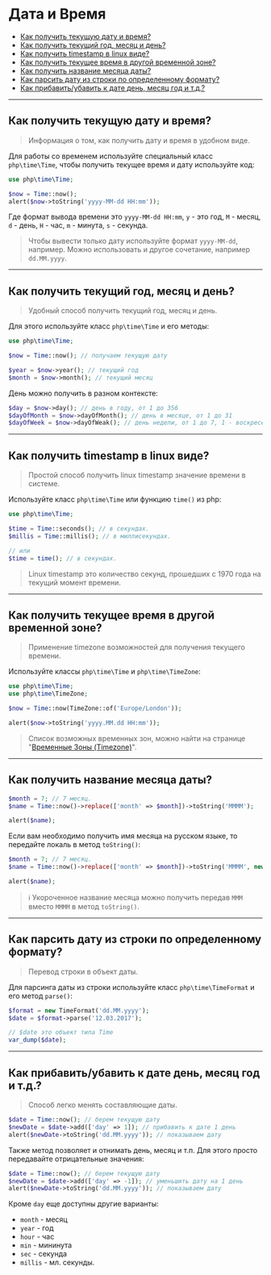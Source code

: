 # Дата и Время

- [Как получить текущую дату и время?](#now)
- [Как получить текущий год, месяц и день?](#now-y-m-d)
- [Как получить timestamp в linux виде?](#unixtimestamp)
- [Как получить текущее время в другой временной зоне?](#now-timezone)
- [Как получить название месяца даты?](#month-name)
- [Как парсить дату из строки по определенному формату?](#parse)
- [Как прибавить/убавить к дате день, месяц год и т.д.?](#add)

---

<a name=now />

## Как получить текущую дату и время?
> Информация о том, как получить дату и время в удобном виде.

Для работы со временем используйте специальный класс `php\time\Time`, чтобы получить текущее время и дату используйте код:

```php
use php\time\Time;

$now = Time::now();
alert($now->toString('yyyy-MM-dd HH:mm'));
```

Где формат вывода времени это `yyyy-MM-dd HH:mm`, `y` - это год, `M` - месяц, `d` - день, `H` - час, `m` - минута, `s` - секунда.


> Чтобы вывести только дату используйте формат `yyyy-MM-dd`, например. Можно использовать и другое сочетание, например `dd.MM.yyyy`.

---

<a name=now-y-m-d />

## Как получить текущий год, месяц и день?
> Удобный способ получить текущий год, месяц и день.

Для этого используйте класс `php\time\Time` и его методы:

```php
use php\time\Time;

$now = Time::now(); // получаем текущую дату

$year = $now->year(); // текущий год
$month = $now->month(); // текущий месяц
```

День можно получить в разном контексте:

```php
$day = $now->day(); // день в году, от 1 до 356
$dayOfMonth = $now->dayOfMonth(); // день в месяце, от 1 до 31
$dayOfWeek = $now->dayOfWeak(); // день недели, от 1 до 7, 1 - воскресенье, 7 - суббота.
```

---

<a name=unixtimestamp />

## Как получить timestamp в linux виде?
> Простой способ получить linux timestamp значение времени в системе.

Используйте класс `php\time\Time` или функцию `time()` из php:

```php
use php\time\Time;

$time = Time::seconds(); // в секундах.
$millis = Time::millis(); // в миллисекундах.

// или
$time = time(); // в секундах.
```

> Linux timestamp это количество секунд, прошедших с 1970 года на текущий момент времени.

---

<a name=now-timezone />

## Как получить текущее время в другой временной зоне?
> Применение timezone возможностей для получения текущего времени.

Используйте классы `php\time\Time` и `php\time\TimeZone`:

```php
use php\time\Time;
use php\time\TimeZone;

$now = Time::now(TimeZone::of('Europe/London'));

alert($now->toString('yyyy.MM.dd HH:mm'));
```

> Список возможных временных зон, можно найти на странице "[Временные Зоны (Timezone)](Временные-Зоны-(Timezone))".

---

<a name=month-name />

## Как получить название месяца даты?

```php
$month = 7; // 7 месяц.
$name = Time::now()->replace(['month' => $month])->toString('MMMM');

alert($name);
```

Если вам необходимо получить имя месяца на русском языке, то передайте локаль в метод `toString()`:

```php
$month = 7; // 7 месяц.
$name = Time::now()->replace(['month' => $month])->toString('MMMM', new Locale('ru', 'RU')); // ru - язык, RU - страна

alert($name);
```

> :information_source: Укороченное название месяца можно получить передав `MMM` вместо `MMMM` в метод `toString()`.

---

<a name=parse />

## Как парсить дату из строки по определенному формату?
> Перевод строки в объект даты.

Для парсинга даты из строки используйте класс `php\time\TimeFormat` и его метод `parse()`:

```php
$format = new TimeFormat('dd.MM.yyyy');
$date = $format->parse('12.03.2017');

// $date это объект типа Time 
var_dump($date);
```

---

<a name=add />

## Как прибавить/убавить к дате день, месяц год и т.д.?
> Способ легко менять составляющие даты.

```php
$date = Time::now(); // берем текущую дату
$newDate = $date->add(['day' => 1]); // прибавить к дате 1 день
alert($newDate->toString('dd.MM.yyyy')); // показываем дату
```

Также метод позволяет и отнимать день, месяц и т.п. Для этого просто передавайте отрицательные значения:

```php
$date = Time::now(); // берем текущую дату
$newDate = $date->add(['day' => -1]); // уменьшить дату на 1 день
alert($newDate->toString('dd.MM.yyyy')); // показываем дату
```

Кроме `day` еще доступны другие варианты:

- `month` - месяц
- `year` - год
- `hour` - час
- `min` - мининута
- `sec` - секунда
- `millis` - мл. секунды.
